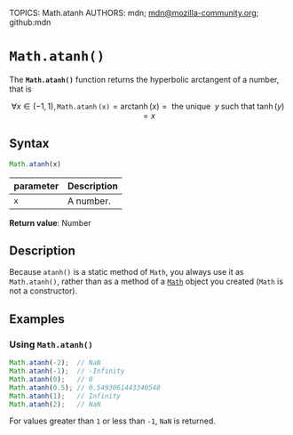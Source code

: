 TOPICS: Math.atanh
AUTHORS: mdn; mdn@mozilla-community.org; github:mdn

# `Math.atanh()`

The **`Math.atanh()`** function returns the hyperbolic arctangent of a number, that is

$$
\forall x \in \left( -1, 1 \right), \mathtt{\operatorname{Math.atanh}(x)} = \operatorname{arctanh}(x)
= \text{ the unique } \; y \; \text{such that} \; \tanh(y) = x
$$

## Syntax

```javascript
Math.atanh(x)
```

| parameter | Description |
| :-- | :-- |
| `x` | A number. |

**Return value**: Number

## Description

Because `atanh()` is a static method of `Math`, you always use it as `Math.atanh()`, rather than as
a method of a [`Math`](/en/webfrontend/Math) object you created (`Math` is not a constructor).

## Examples

### Using `Math.atanh()`

```javascript
Math.atanh(-2);  // NaN
Math.atanh(-1);  // -Infinity
Math.atanh(0);   // 0
Math.atanh(0.5); // 0.5493061443340548
Math.atanh(1);   // Infinity
Math.atanh(2);   // NaN
```

For values greater than `1` or less than `-1`, `NaN` is returned.
